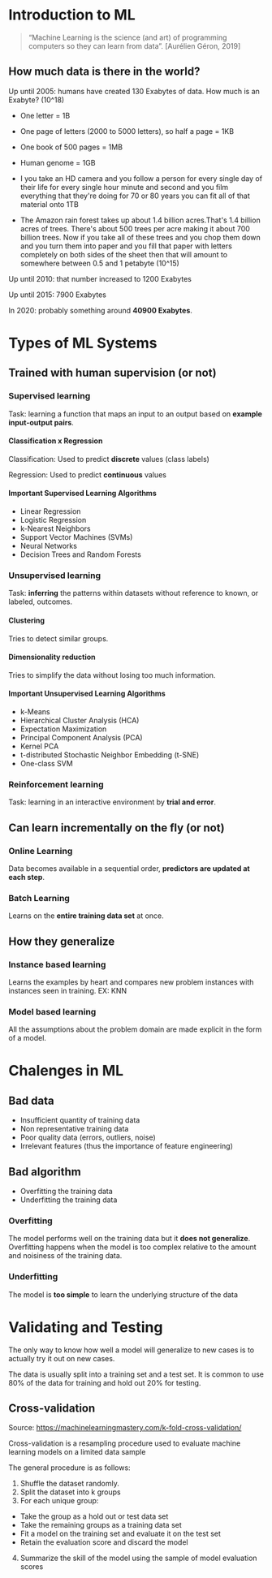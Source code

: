 # Introduction to ML
> “Machine Learning is the science (and art) of programming computers so they can learn from data”. [Aurélien Géron, 2019]


## How much data is there in the world?

Up until 2005: humans have created 130 Exabytes of data. How much is an Exabyte? (10^18)

- One letter = 1B

- One page of letters (2000 to 5000 letters), so half a page = 1KB

- One book of 500 pages = 1MB

- Human genome = 1GB

- I you take an HD camera and you follow a person for every single day of their life for every single hour minute and second and you film everything that they're doing for 70 or 80 years you can fit all of that material onto 1TB

- The Amazon rain forest takes up about 1.4 billion acres.That's 1.4 billion acres of trees. There's about 500 trees per acre making it about 700 billion trees. Now if you take all of these trees and you chop them down and you turn them into paper and you fill that paper with letters completely on both sides of the sheet then that will amount to somewhere between 0.5 and 1 petabyte (10^15)

Up until 2010: that number increased to 1200 Exabytes 

Up until 2015: 7900 Exabytes 

In 2020: probably something around **40900 Exabytes**.

# Types of ML Systems

## Trained with human supervision (or not)

### Supervised learning

Task: learning a function that maps an input to an output based on **example input-output pairs**.

#### Classification x Regression
Classification: Used to predict **discrete** values (class labels)

Regression: Used to predict **continuous** values

#### Important Supervised Learning Algorithms
* Linear Regression
* Logistic Regression
* k-Nearest Neighbors
* Support Vector Machines (SVMs)
* Neural Networks
* Decision Trees and Random Forests


### Unsupervised learning

Task: **inferring** the patterns within datasets without reference to known, or labeled, outcomes.

#### Clustering

Tries to detect similar groups.

#### Dimensionality reduction

Tries to simplify the data without losing too much information.

#### Important Unsupervised Learning Algorithms

* k-Means
* Hierarchical Cluster Analysis (HCA)
* Expectation Maximization
* Principal Component Analysis (PCA)
* Kernel PCA
* t-distributed Stochastic Neighbor Embedding (t-SNE)
* One-class SVM


### Reinforcement learning

Task: learning in an interactive environment by **trial and error**.

## Can learn incrementally on the fly (or not)

### Online Learning

Data becomes available in a sequential order, **predictors are updated at each step**.

### Batch Learning

Learns on the **entire training data set** at once.

## How they generalize

### Instance based learning

Learns the examples by heart and compares new problem instances with instances seen in training. EX: KNN

### Model based learning

All the assumptions about the problem domain are made explicit in the form of a model.


#  Chalenges in ML

## Bad data

* Insufficient quantity of training data
* Non representative training data
* Poor quality data (errors, outliers, noise)
* Irrelevant features (thus the importance of feature engineering)

## Bad algorithm

* Overfitting the training data
* Underfitting the training data

### Overfitting

The model performs well on the training data but it **does not generalize**. 
Overfitting happens when the model is too complex relative to the amount and noisiness of the training data.

### Underfitting

The model is **too simple** to learn the underlying structure of the data

# Validating and Testing

The only way to know how well a model will generalize to new cases is to actually try it out on new cases.

The data is usually split into a training set and a test set. It is common to use 80% of the data for training
and hold out 20% for testing.

## Cross-validation
Source: https://machinelearningmastery.com/k-fold-cross-validation/

Cross-validation is a resampling procedure used to evaluate machine learning models on a limited data sample

The general procedure is as follows:

1. Shuffle the dataset randomly.
2. Split the dataset into k groups
3. For each unique group:
- Take the group as a hold out or test data set
- Take the remaining groups as a training data set
- Fit a model on the training set and evaluate it on the test set
- Retain the evaluation score and discard the model
4. Summarize the skill of the model using the sample of model evaluation scores